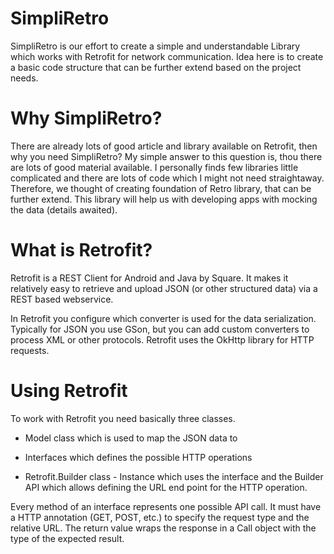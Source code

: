 # SimpliRetro
SimpliRetro is our effort to create a simple and understandable Library which works with Retrofit for network communication. Idea here is to create a basic code structure 
that can be further extend based on the project needs.

# Why SimpliRetro?
There are already lots of good article and library available on Retrofit, then why you need SimpliRetro?
My simple answer to this question is, thou there are lots of good material available. I personally finds few libraries little complicated and there are lots of code which I might not need straightaway.
Therefore, we thought of creating foundation of Retro library, that can be further extend.
This library will help us with developing apps with mocking the data (details awaited).

# What is Retrofit?
Retrofit is a REST Client for Android and Java by Square. It makes it relatively easy to retrieve and upload JSON (or other structured data) via a REST based webservice.

In Retrofit you configure which converter is used for the data serialization. Typically for JSON you use GSon, but you can add custom converters to process XML or other protocols. Retrofit uses the OkHttp library for HTTP requests.

# Using Retrofit
To work with Retrofit you need basically three classes.

- Model class which is used to map the JSON data to

- Interfaces which defines the possible HTTP operations

- Retrofit.Builder class - Instance which uses the interface and the Builder API which allows defining the URL end point for the HTTP operation.

Every method of an interface represents one possible API call. It must have a HTTP annotation (GET, POST, etc.) to specify the request type and the relative URL. The return value wraps the response in a Call object with the type of the expected result.